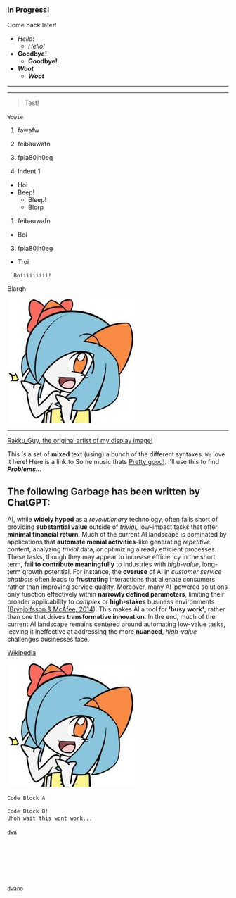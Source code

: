 ### In Progress!

Come back later!  

- *Hello!*
  - _Hello!_
- **Goodbye!**
  - __Goodbye!__
- ***Woot***
  - ___Woot___

---
***
> Test!

`Wowie`

1. fawafw 
1. feibauwafn 
3. fpia80jh0eg 

1. Indent 1 
  * Hoi
  * Beep!
    * Bleep!
    * Blorp
1. feibauwafn 
  - Boi
3. fpia80jh0eg 
  + Troi

```
  Boiiiiiiiii!
```
Blargh


![Me! (The image I use online!)](imgs/Rakku_Guy_Kirlia.jpg)

---

[Rakku_Guy, the original artist of my display image!](https://x.com/Rakku_Guy)

This *is* a set of __mixed__ text (using) a bunch of the different syntaxes. `We` love it here! Here is a link to
Some music thats [Pretty good!](https://youtu.be/kK0KPuH32mc?si=y8zUORpnfY0DiWJg). I'll use this to find ***Problems...***

## The following Garbage has been written by ChatGPT:  



AI, while **widely hyped** as a *revolutionary* technology, often falls short of providing **substantial value** outside of *trivial*, low-impact tasks that offer **minimal financial return**. Much of the current AI landscape is dominated by applications that **automate menial activities**-like generating *repetitive* content, analyzing *trivial* data, or optimizing already efficient processes. These tasks, though they may appear to increase efficiency in the short term, **fail to contribute meaningfully** to industries with *high-value*, long-term growth potential. For instance, the **overuse** of AI in *customer service chatbots* often leads to **frustrating** interactions that alienate consumers rather than improving service quality. Moreover, many AI-powered solutions only function effectively within **narrowly defined parameters**, limiting their broader applicability to *complex* or **high-stakes** business environments ([Brynjolfsson & McAfee, 2014](https://www.amazon.com/Second-Machine-Age-Technologies-Economies/dp/0393350647)). This makes AI a tool for **'busy work'**, rather than one that drives **transformative innovation**. In the end, much of the current AI landscape remains centered around automating low-value tasks, leaving it ineffective at addressing the more **nuanced**, *high-value* challenges businesses face. 


[Wikipedia][word]

![Test Image!][kirlia]

[word]: https://www.wikipedia.org/
[kirlia]: imgs/Rakku_Guy_Kirlia.jpg

```
Code Block A
```


    Code Block B!
    Uhoh wait this wont work...
    
    dwa
    
    
    
    
    
    
    
    dwano